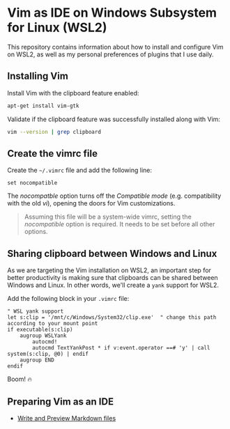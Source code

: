 # Vim as IDE on Windows Subsystem for Linux (WSL2)

This repository contains information about how to install and configure Vim on WSL2, as well as my personal preferences of plugins that I use daily.

## Installing Vim

Install Vim with the clipboard feature enabled:

```sh
apt-get install vim-gtk
```

Validate if the clipboard feature was successfully installed along with Vim:

```sh
vim --version | grep clipboard
```

## Create the vimrc file

Create the `~/.vimrc` file and add the following line:

```vim
set nocompatible
```

The *nocompatble* option turns off the *Compatible mode* (e.g. compatibility with the old *vi*), opening the doors for Vim customizations.

> Assuming this file will be a system-wide vimrc, setting the *nocompatible* option is required. It needs to be set before all other options.

## Sharing clipboard between Windows and Linux

As we are targeting the Vim installation on WSL2, an important step for better productivity is making sure that clipboards can be shared between Windows and Linux. In other words, we'll create a `yank` support for WSL2.

Add the following block in your `.vimrc` file:

```vim
" WSL yank support
let s:clip = '/mnt/c/Windows/System32/clip.exe'  " change this path according to your mount point
if executable(s:clip)
    augroup WSLYank
        autocmd!
        autocmd TextYankPost * if v:event.operator ==# 'y' | call system(s:clip, @0) | endif
    augroup END
endif
```

Boom! 🔥 

## Preparing Vim as an IDE

* [Write and Preview Markdown files](./docs/markdown.md)
